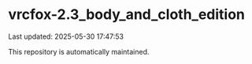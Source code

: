 # vrcfox-2.3_body_and_cloth_edition

Last updated: 2025-05-30 17:47:53

This repository is automatically maintained.
